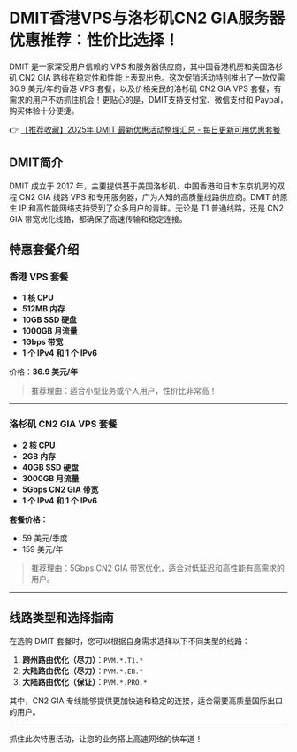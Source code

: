 # DMIT香港VPS与洛杉矶CN2 GIA服务器优惠推荐：性价比选择！

DMIT 是一家深受用户信赖的 VPS 和服务器供应商，其中国香港机房和美国洛杉矶 CN2 GIA 路线在稳定性和性能上表现出色。这次促销活动特别推出了一款仅需 36.9 美元/年的香港 VPS 套餐，以及价格亲民的洛杉矶 CN2 GIA VPS 套餐，有需求的用户不妨抓住机会！更贴心的是，DMIT支持支付宝、微信支付和 Paypal，购买体验十分便捷。

👉 [【推荐收藏】2025年 DMIT 最新优惠活动整理汇总 - 每日更新可用优惠套餐](https://bit.ly/dmit_coupon)

## DMIT简介

DMIT 成立于 2017 年，主要提供基于美国洛杉矶、中国香港和日本东京机房的双程 CN2 GIA 线路 VPS 和专用服务器，广为人知的高质量线路供应商。DMIT 的原生 IP 和高性能网络支持受到了众多用户的青睐。无论是 T1 普通线路，还是 CN2 GIA 带宽优化线路，都确保了高速传输和稳定连接。

## 特惠套餐介绍

### 香港 VPS 套餐

- **1 核 CPU**
- **512MB 内存**
- **10GB SSD 硬盘**
- **1000GB 月流量**
- **1Gbps 带宽**
- **1 个 IPv4 和 1 个 IPv6**

价格：**36.9 美元/年**

> 推荐理由：适合小型业务或个人用户，性价比非常高！  

---

### 洛杉矶 CN2 GIA VPS 套餐

- **2 核 CPU**
- **2GB 内存**
- **40GB SSD 硬盘**
- **3000GB 月流量**
- **5Gbps CN2 GIA 带宽**
- **1 个 IPv4 和 1 个 IPv6**

**套餐价格：**
- 59 美元/季度
- 159 美元/年

> 推荐理由：5Gbps CN2 GIA 带宽优化，适合对低延迟和高性能有高需求的用户。

---

## 线路类型和选择指南

在选购 DMIT 套餐时，您可以根据自身需求选择以下不同类型的线路：

1. **跨州路由优化（尽力）**：`PVM.*.T1.*`  
2. **大陆路由优化（尽力）**：`PVM.*.EB.*`  
3. **大陆路由优化（保证）**：`PVM.*.PRO.*`  

其中，CN2 GIA 专线能够提供更加快速和稳定的连接，适合需要高质量国际出口的用户。

---

抓住此次特惠活动，让您的业务搭上高速网络的快车道！